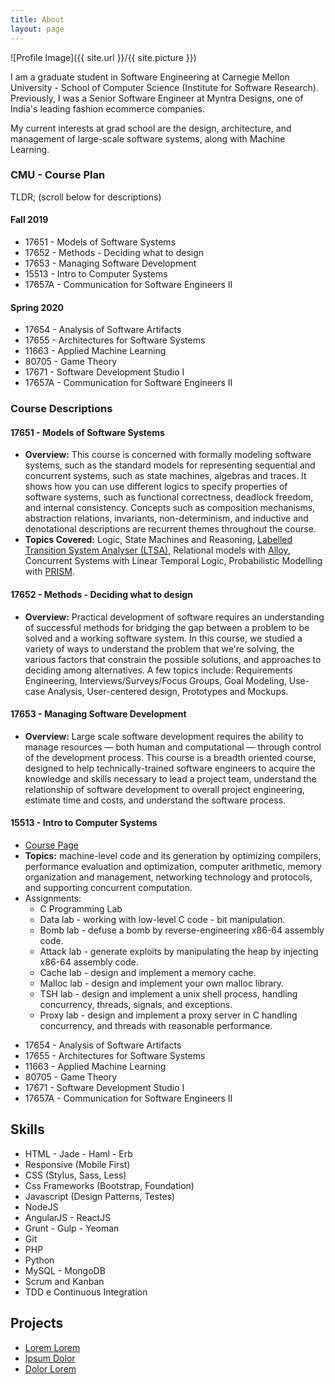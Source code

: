 ```yaml
---
title: About
layout: page
---
```

![Profile Image]({{ site.url }}/{{ site.picture }})

<p>I am a graduate student in Software Engineering at Carnegie Mellon University - School of Computer Science (Institute for Software Research).
Previously, I was a Senior Software Engineer at Myntra Designs, one of India's leading fashion ecommerce companies.</p>

<p>My current interests at grad school are the design, architecture, and management of large-scale software systems, along with Machine Learning.</p>

<h3>CMU - Course Plan</h3>

TLDR; (scroll below for descriptions)

<h4>Fall 2019</h4>
<ul class="skill-list">
	<li>17651 - Models of Software Systems</li>
	<li>17652 - Methods - Deciding what to design</li>
	<li>17653 - Managing Software Development</li>
	<li>15513 - Intro to Computer Systems</li>
	<li>17657A - Communication for Software Engineers II</li>
</ul>
<h4>Spring 2020</h4>
<ul class="skill-list">
	<li>17654 - Analysis of Software Artifacts</li>
	<li>17655 - Architectures for Software Systems</li>
	<li>11663 - Applied Machine Learning</li>
	<li>80705 - Game Theory</li>
	<li>17671 - Software Development Studio I</li>
	<li>17657A - Communication for Software Engineers II</li>
</ul>

<h3>Course Descriptions</h3>

<h4>17651 - Models of Software Systems</h4>
<ul class="skill-list">
	<li><strong>Overview:</strong> This course is concerned with formally modeling software systems, such as the standard models for representing sequential and concurrent systems, such as state machines, algebras and traces. It shows how you can use different logics to specify properties of software systems, such as functional correctness, deadlock freedom, and internal consistency. Concepts such as composition mechanisms, abstraction relations, invariants, non-determinism, and inductive and denotational descriptions are recurrent themes throughout the course.<br/>
	</li>
	<li><strong>Topics Covered:</strong> Logic, State Machines and Reasoning, <a href="https://www.doc.ic.ac.uk/ltsa/">Labelled Transition System Analyser (LTSA)</a>, Relational models with <a href="http://alloy.lcs.mit.edu/alloy/">Alloy</a>, Concurrent Systems with Linear Temporal Logic, Probabilistic Modelling with <a href="https://www.prismmodelchecker.org/">PRISM</a>.
	</li>
</ul>

<h4>17652 - Methods - Deciding what to design</h4>
<ul class="skill-list">
	<li><strong>Overview:</strong> Practical development of software requires an understanding of successful methods for bridging the gap between a problem to be solved and a working software system. In this course, we studied a variety of ways to understand the problem that we're solving, the various factors that constrain the possible solutions, and approaches to deciding among alternatives. A few topics include: Requirements Engineering, Interviews/Surveys/Focus Groups, Goal Modeling, Use-case Analysis, User-centered design, Prototypes and Mockups.
	</li>
</ul>

<h4>17653 - Managing Software Development</h4>
<ul class="skill-list">
	<li><strong>Overview:</strong> Large scale software development requires the ability to manage resources — both human and computational — through control of the development process. This course is a breadth oriented course, designed to help technically-trained software engineers to acquire the knowledge and skills necessary to lead a project team, understand the relationship of software development to overall project engineering, estimate time and costs, and understand the software process.
	</li>
</ul>

<h4>15513 - Intro to Computer Systems</h4>
<ul class="skill-list">
	<li><a href="http://www.cs.cmu.edu/~213/">Course Page</a>
	</li>
	<li><strong>Topics:</strong> machine-level code and its generation by optimizing compilers, performance evaluation and optimization, computer arithmetic, memory organization and management, networking technology and protocols, and supporting concurrent computation.
	</li>
	<li> Assignments:
	<ul>
		<li> C Programming Lab</li>
		<li> Data lab - working with low-level C code - bit manipulation.</li>
		<li> Bomb lab - defuse a bomb by reverse-engineering x86-64 assembly code.</li>
		<li> Attack lab - generate exploits by manipulating the heap by injecting x86-64 assembly code.</li>
		<li> Cache lab - design and implement a memory cache.</li>
		<li> Malloc lab - design and implement your own malloc library.</li>
		<li> TSH lab - design and implement a unix shell process, handling concurrency, threads, signals, and exceptions.</li>
		<li> Proxy lab - design and implement a proxy server in C handling concurrency, and threads with reasonable performance.</li>
	</ul>
	</li>
</ul>

<ul class="skill-list">
	<li>17654 - Analysis of Software Artifacts</li>
	<li>17655 - Architectures for Software Systems</li>
	<li>11663 - Applied Machine Learning</li>
	<li>80705 - Game Theory</li>
	<li>17671 - Software Development Studio I</li>
	<li>17657A - Communication for Software Engineers II</li>
</ul>

<h2>Skills</h2>

<ul class="skill-list">
	<li>HTML - Jade - Haml - Erb</li>
	<li>Responsive (Mobile First)</li>
	<li>CSS (Stylus, Sass, Less)</li>
	<li>Css Frameworks (Bootstrap, Foundation)</li>
	<li>Javascript (Design Patterns, Testes)</li>
	<li>NodeJS</li>
	<li>AngularJS - ReactJS</li>
	<li>Grunt - Gulp - Yeoman</li>
	<li>Git</li>
	<li>PHP</li>
	<li>Python</li>
	<li>MySQL - MongoDB</li>
	<li>Scrum and Kanban</li>
	<li>TDD e Continuous Integration</li>
</ul>

<h2>Projects</h2>

<ul>
	<li><a href="https://github.com/">Lorem Lorem</a></li>
	<li><a href="https://github.com/">Ipsum Dolor</a></li>
	<li><a href="https://github.com/">Dolor Lorem</a></li>
</ul>
